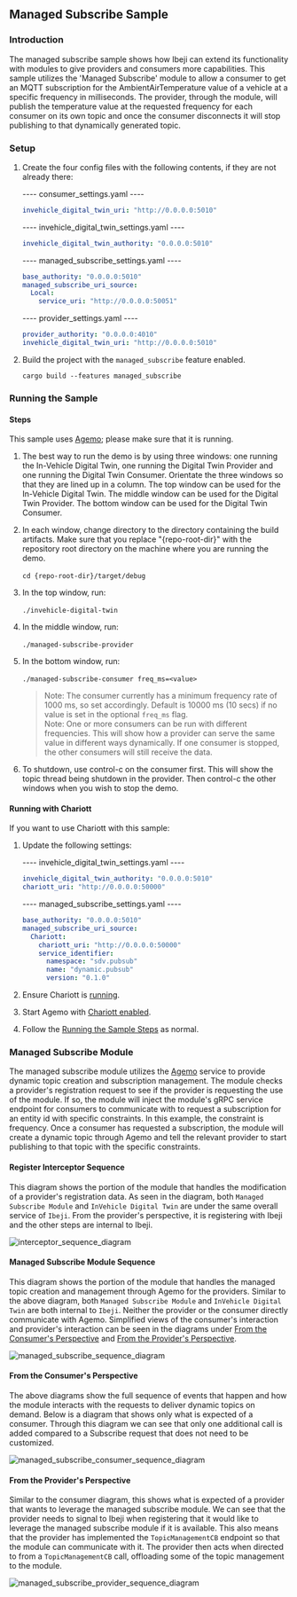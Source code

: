 ## Managed Subscribe Sample

### Introduction

The managed subscribe sample shows how Ibeji can extend its functionality with modules to give
providers and consumers more capabilities. This sample utilizes the 'Managed Subscribe' module to
allow a consumer to get an MQTT subscription for the AmbientAirTemperature value of a vehicle at a
specific frequency in milliseconds. The provider, through the module, will publish the temperature
value at the requested frequency for each consumer on its own topic and once the consumer
disconnects it will stop publishing to that dynamically generated topic.

### Setup

1. Create the four config files with the following contents, if they are not already there:

    ---- consumer_settings.yaml ----

    ```yaml
    invehicle_digital_twin_uri: "http://0.0.0.0:5010"
    ```

    ---- invehicle_digital_twin_settings.yaml ----

    ```yaml
    invehicle_digital_twin_authority: "0.0.0.0:5010"
    ```

    ---- managed_subscribe_settings.yaml ----

    ```yaml
    base_authority: "0.0.0.0:5010"
    managed_subscribe_uri_source:
      Local:
        service_uri: "http://0.0.0.0:50051"
    ```

    ---- provider_settings.yaml ----

    ```yaml
    provider_authority: "0.0.0.0:4010"
    invehicle_digital_twin_uri: "http://0.0.0.0:5010"
    ```

1. Build the project with the `managed_subscribe` feature enabled.

    ```shell
    cargo build --features managed_subscribe
    ```

### Running the Sample

#### Steps

This sample uses [Agemo](https://github.com/eclipse-chariott/Agemo); please make sure that it is
running.

1. The best way to run the demo is by using three windows: one running the In-Vehicle Digital Twin,
one running the Digital Twin Provider and one running the Digital Twin Consumer.
Orientate the three windows so that they are lined up in a column. The top window can be used for
the In-Vehicle Digital Twin.
The middle window can be used for the Digital Twin Provider. The bottom window can be used for the
Digital Twin Consumer.<br>
1. In each window, change directory to the directory containing the build artifacts.
Make sure that you replace "{repo-root-dir}" with the repository root directory on the machine
where you are running the demo.<br><br>
`cd {repo-root-dir}/target/debug`

1. In the top window, run:<br><br>
`./invehicle-digital-twin`

1. In the middle window, run:<br><br>
`./managed-subscribe-provider`

1. In the bottom window, run:<br><br>
`./managed-subscribe-consumer freq_ms=<value>`
    > Note: The consumer currently has a minimum frequency rate of 1000 ms, so set accordingly.
    Default is 10000 ms (10 secs) if no value is set in the optional `freq_ms` flag.<br>
    > Note: One or more consumers can be run with different frequencies. This will show how a
    provider can serve the same value in different ways dynamically. If one consumer is stopped,
    the other consumers will still receive the data.

1. To shutdown, use control-c on the consumer first. This will show the topic thread being shutdown
in the provider. Then control-c the other windows when you wish to stop the demo.

#### Running with Chariott

If you want to use Chariott with this sample:

1. Update the following settings:

    ---- invehicle_digital_twin_settings.yaml ----

    ```yaml
    invehicle_digital_twin_authority: "0.0.0.0:5010"
    chariott_uri: "http://0.0.0.0:50000"
    ```

    ---- managed_subscribe_settings.yaml ----

    ```yaml
    base_authority: "0.0.0.0:5010"
    managed_subscribe_uri_source:
      Chariott:
        chariott_uri: "http://0.0.0.0:50000"
        service_identifier:
          namespace: "sdv.pubsub"
          name: "dynamic.pubsub"
          version: "0.1.0"
    ```

1. Ensure Chariott is [running](../../README.md#using-chariott).

1. Start Agemo with [Chariott enabled](https://github.com/eclipse-chariott/Agemo/tree/main/pub-sub-service#running-with-chariott).

1. Follow the [Running the Sample Steps](#steps) as normal.

### Managed Subscribe Module

The managed subscribe module utilizes the [Agemo](https://github.com/eclipse-chariott/Agemo)
service to provide dynamic topic creation and subscription management. The module checks a
provider's registration request to see if the provider is requesting the use of the module. If so,
the module will inject the module's gRPC service endpoint for consumers to communicate with to
request a subscription for an entity id with specific constraints. In this example, the constraint
is frequency. Once a consumer has requested a subscription, the module will create a dynamic topic
through Agemo and tell the relevant provider to start publishing to that topic with the specific
constraints.

#### Register Interceptor Sequence

This diagram shows the portion of the module that handles the modification of a provider's
registration data. As seen in the diagram, both `Managed Subscribe Module` and
`InVehicle Digital Twin` are under the same overall service of `Ibeji`. From the provider's
perspective, it is registering with Ibeji and the other steps are internal to Ibeji.

![interceptor_sequence_diagram](../../docs/design/diagrams/managed_subscribe_interceptor_sequence.svg)

#### Managed Subscribe Module Sequence

This diagram shows the portion of the module that handles the managed topic creation and management
through Agemo for the providers. Similar to the above diagram, both `Managed Subscribe Module` and
`InVehicle Digital Twin` are both internal to `Ibeji`. Neither the provider or the consumer
directly communicate with Agemo. Simplified views of the consumer's interaction and provider's
interaction can be seen in the diagrams under
[From the Consumer's Perspective](#from-the-consumers-perspective) and
[From the Provider's Perspective](#from-the-providers-perspective).

![managed_subscribe_sequence_diagram](../../docs/design/diagrams/managed_subscribe_module_sequence.svg)

#### From the Consumer's Perspective

The above diagrams show the full sequence of events that happen and how the module interacts with
the requests to deliver dynamic topics on demand. Below is a diagram that shows only what is
expected of a consumer. Through this diagram we can see that only one additional call is added
compared to a Subscribe request that does not need to be customized.

![managed_subscribe_consumer_sequence_diagram](../../docs/design/diagrams/managed_subscribe_consumer_sequence.svg)

#### From the Provider's Perspective

Similar to the consumer diagram, this shows what is expected of a provider that wants to leverage
the managed subscribe module. We can see that the provider needs to signal to Ibeji when
registering that it would like to leverage the managed subscribe module if it is available. This
also means that the provider has implemented the `TopicManagementCB` endpoint so that the module
can communicate with it. The provider then acts when directed to from a `TopicManagementCB` call,
offloading some of the topic management to the module.

![managed_subscribe_provider_sequence_diagram](../../docs/design/diagrams/managed_subscribe_provider_sequence.svg)
